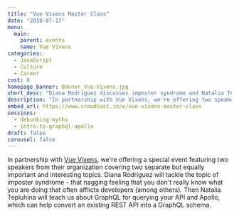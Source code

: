```yaml
---
title: "Vue Vixens Master Class"
date: "2018-07-17"
menu:
  main:
    parent: events
    name: Vue Vixens
categories:
  - JavaScript
  - Culture
  - Career
cost: 0
homepage_banner: Banner_Vue-Vixens.jpg
short_desc: "Diana Rodriguez discusses imposter syndrome and Natalia Tepluhina talks GraphQL and Apollo."
description: "In partnership with Vue Vixens, we're offering two speakers talking on the topics of imposter syndrome and GraphQL with Apollo."
embed_url: https://www.crowdcast.io/e/vue-vixens-master-class
sessions:
  - debunking-myths
  - intro-to-graphql-apollo
draft: false
carousel: false
---
```


In partnership with [Vue Vixens](https://vuevixens.org/), we're offering a special event featuring two speakers from their organization covering two separate but equally important and interesting topics. Diana Rodriguez will tackle the topic of imposter syndrome - that nagging feeling that you don't really know what you are doing that often afflicts developers (among others). Then Natalia Tepluhina will teach us about GraphQL for querying your API and Apollo, which can help convert an existing REST API into a GraphQL schema.